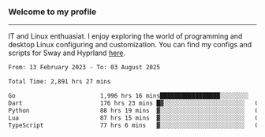 ### Welcome to my profile

---

IT and Linux enthuasiat. I enjoy exploring the world of programming and desktop Linux configuring and customization. You can find my configs and scripts for Sway and Hyprland [here](https://github.com/uroborosq/mess-of-linux-configurations).

<!-- <div display="block">
 	<img align="left" width="48%" alt="isocalendar" src=".github/metrics/isocalendar_metrics.svg" />
	<img align="center" width="48%" alt="contributions" src=".github/metrics/contributions_metrics.svg" />
	<img align="center" alt="languages" src=".github/metrics/languages_metrics.svg" />
</div> -->

<!-- ![](https://komarev.com/ghpvc/?username=uroborosq&color=success&style=flat-square) -->
<!-- [](https://img.shields.io/github/last-commit/uroborosq/uroborosq?label=Profile%20updated&style=flat-square) -->

<!--START_SECTION:waka-->

```txt
From: 13 February 2023 - To: 03 August 2025

Total Time: 2,891 hrs 27 mins

Go                        1,996 hrs 16 mins█████████████████░░░░░░░░   68.44 %
Dart                      176 hrs 23 mins █▓░░░░░░░░░░░░░░░░░░░░░░░   06.05 %
Python                    88 hrs 19 mins  ▓░░░░░░░░░░░░░░░░░░░░░░░░   03.03 %
Lua                       87 hrs 15 mins  ▓░░░░░░░░░░░░░░░░░░░░░░░░   02.99 %
TypeScript                77 hrs 6 mins   ▓░░░░░░░░░░░░░░░░░░░░░░░░   02.64 %
```

<!--END_SECTION:waka-->
